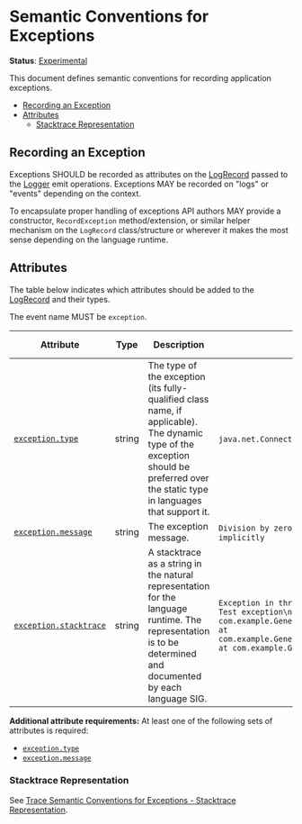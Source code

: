 # Semantic Conventions for Exceptions

**Status**: [Experimental](../../document-status.md)

This document defines semantic conventions for recording application
exceptions.

<!-- toc -->

- [Recording an Exception](#recording-an-exception)
- [Attributes](#attributes)
  * [Stacktrace Representation](#stacktrace-representation)

<!-- tocstop -->

## Recording an Exception

Exceptions SHOULD be recorded as attributes on the
[LogRecord](../api.md#logrecord) passed to the [Logger](../api.md#logger) emit
operations. Exceptions MAY be recorded on "logs" or "events" depending on the
context.

To encapsulate proper handling of exceptions API authors MAY provide a
constructor, `RecordException` method/extension, or similar helper mechanism on
the `LogRecord` class/structure or wherever it makes the most sense depending on
the language runtime.

## Attributes

The table below indicates which attributes should be added to the
[LogRecord](../api.md#logrecord) and their types.

<!-- semconv exception(tag=logs-and-traces) -->
The event name MUST be `exception`.

| Attribute  | Type | Description  | Examples  | Requirement Level |
|---|---|---|---|---|
| [`exception.type`](../../trace/semantic_conventions/exceptions.md) | string | The type of the exception (its fully-qualified class name, if applicable). The dynamic type of the exception should be preferred over the static type in languages that support it. | `java.net.ConnectException`; `OSError` | See below |
| [`exception.message`](../../trace/semantic_conventions/exceptions.md) | string | The exception message. | `Division by zero`; `Can't convert 'int' object to str implicitly` | See below |
| [`exception.stacktrace`](../../trace/semantic_conventions/exceptions.md) | string | A stacktrace as a string in the natural representation for the language runtime. The representation is to be determined and documented by each language SIG. | `Exception in thread "main" java.lang.RuntimeException: Test exception\n at com.example.GenerateTrace.methodB(GenerateTrace.java:13)\n at com.example.GenerateTrace.methodA(GenerateTrace.java:9)\n at com.example.GenerateTrace.main(GenerateTrace.java:5)` | Recommended |

**Additional attribute requirements:** At least one of the following sets of attributes is required:

* [`exception.type`](../../trace/semantic_conventions/exceptions.md)
* [`exception.message`](../../trace/semantic_conventions/exceptions.md)
<!-- endsemconv -->

### Stacktrace Representation

See [Trace Semantic Conventions for Exceptions - Stacktrace
Representation](../../trace/semantic_conventions/exceptions.md#stacktrace-representation).
